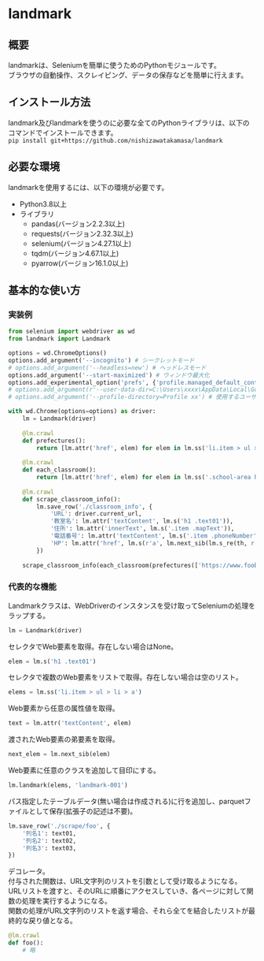# landmark

## 概要
landmarkは、Seleniumを簡単に使うためのPythonモジュールです。  
ブラウザの自動操作、スクレイピング、データの保存などを簡単に行えます。

## インストール方法
landmark及びlandmarkを使うのに必要な全てのPythonライブラリは、以下のコマンドでインストールできます。  
`pip install git+https://github.com/nishizawatakamasa/landmark`

## 必要な環境
landmarkを使用するには、以下の環境が必要です。
* Python3.8以上
* ライブラリ
    * pandas(バージョン2.2.3以上)
    * requests(バージョン2.32.3以上)
    * selenium(バージョン4.27.1以上)
    * tqdm(バージョン4.67.1以上)
    * pyarrow(バージョン16.1.0以上)

## 基本的な使い方
### 実装例
```py
from selenium import webdriver as wd
from landmark import Landmark

options = wd.ChromeOptions()
options.add_argument('--incognito') # シークレットモード
# options.add_argument('--headless=new') # ヘッドレスモード
options.add_argument('--start-maximized') # ウィンドウ最大化
options.add_experimental_option('prefs', {'profile.managed_default_content_settings.images': 2}) # 画像読み込み無効
# options.add_argument(r'--user-data-dir=C:\Users\xxxx\AppData\Local\Google\Chrome\User Data') # 使用するユーザープロファイルの保存先パス
# options.add_argument('--profile-directory=Profile xx') # 使用するユーザープロファイルのディレクトリ名

with wd.Chrome(options=options) as driver:   
    lm = Landmark(driver)
    
    @lm.crawl
    def prefectures():
        return [lm.attr('href', elem) for elem in lm.ss('li.item > ul > li > a')]
        
    @lm.crawl
    def each_classroom():
        return [lm.attr('href', elem) for elem in lm.ss('.school-area h4 a')]
    
    @lm.crawl
    def scrape_classroom_info():
        lm.save_row('./classroom_info', {
            'URL': driver.current_url,
            '教室名': lm.attr('textContent', lm.s('h1 .text01')),
            '住所': lm.attr('innerText', lm.s('.item .mapText')),
            '電話番号': lm.attr('textContent', lm.s('.item .phoneNumber')),
            'HP': lm.attr('href', lm.s(r'a', lm.next_sib(lm.s_re(th, r'ホームページ')))),
        })
    
    scrape_classroom_info(each_classroom(prefectures(['https://www.foobarbaz1.jp'])))
```
### 代表的な機能 
Landmarkクラスは、WebDriverのインスタンスを受け取ってSeleniumの処理をラップする。
```py
lm = Landmark(driver)
```

セレクタでWeb要素を取得。存在しない場合はNone。
```py
elem = lm.s('h1 .text01')
```

セレクタで複数のWeb要素をリストで取得。存在しない場合は空のリスト。
```py
elems = lm.ss('li.item > ul > li > a')
```

Web要素から任意の属性値を取得。
```py
text = lm.attr('textContent', elem)
```

渡されたWeb要素の弟要素を取得。
```py
next_elem = lm.next_sib(elem)
```

Web要素に任意のクラスを追加して目印にする。
```py
lm.landmark(elems, 'landmark-001')
```

パス指定したテーブルデータ(無い場合は作成される)に行を追加し、parquetファイルとして保存(拡張子の記述は不要)。
```py
lm.save_row('./scrape/foo', {
    '列名1': text01,
    '列名2': text02,
    '列名3': text03,
})
```

デコレータ。  
付与された関数は、URL文字列のリストを引数として受け取るようになる。  
URLリストを渡すと、そのURLに順番にアクセスしていき、各ページに対して関数の処理を実行するようになる。  
関数の処理がURL文字列のリストを返す場合、それら全てを結合したリストが最終的な戻り値となる。
```py
@lm.crawl
def foo():
    # 略
```
